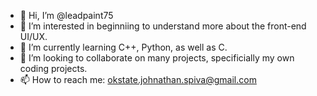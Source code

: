 - 👋 Hi, I’m @leadpaint75
- 👀 I’m interested in beginniing to understand more about the front-end UI/UX.
- 🌱 I’m currently learning C++, Python, as well as C.
- 💞️ I’m looking to collaborate on many projects, specificially my own coding projects.
- 📫 How to reach me: okstate.johnathan.spiva@gmail.com
